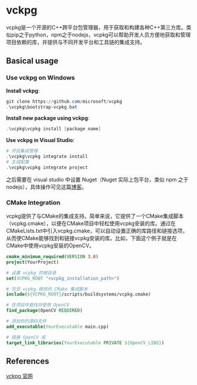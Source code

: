 # vckpg

vcpkg是一个开源的C++跨平台包管理器，用于获取和构建各种C++第三方库。类似pip之于python，npm之于nodejs，vcpkg可以帮助开发人员方便地获取和管理项目依赖的库，并提供与不同开发平台和工具链的集成支持。

## Basical usage

### Use vckpg on Windows

**Install vckpg**:

```powershell
git clone https://github.com/microsoft/vcpkg
.\vcpkg\bootstrap-vcpkg.bat
```

**Install new package using vckpg**:

```powershell
.\vcpkg\vcpkg install [package name]
```

**Use vckpg in Visual Studio**:

```powershell
# 开启集成管理
.\vcpkg\vcpkg integrate install
# 生成配置
.\vcpkg\vcpkg integrate project
```

之后需要在 visual studio 中设置 Nuget（Nuget 实际上包平台，类似 npm 之于 nodejs），具体操作可见这篇[博客](https://zhuanlan.zhihu.com/p/153199835)。

### CMake Integration

vcpkg提供了与CMake的集成支持。简单来说，它提供了一个CMake集成脚本（vcpkg.cmake），以便在CMake项目中轻松使用vcpkg安装的库。通过在 CMakeLists.txt中引入vcpkg.cmake，可以自动设置正确的库路径和链接选项，从而使CMake能够找到和链接vcpkg安装的库。比如，下面这个例子就是在CMake中使用vcpkg安装的OpenCV。

```cmake
cmake_minimum_required(VERSION 3.0)
project(YourProject)

# 设置 vcpkg 的根目录
set(VCPKG_ROOT "<vcpkg_installation_path>")

# 包含 vcpkg 提供的 CMake 集成脚本
include(${VCPKG_ROOT}/scripts/buildsystems/vcpkg.cmake)

# 在项目中查找并使用 OpenCV
find_package(OpenCV REQUIRED)

# 添加你的源码文件
add_executable(YourExecutable main.cpp)

# 链接 OpenCV 库
target_link_libraries(YourExecutable PRIVATE ${OpenCV_LIBS})
```

## References

[vckpg 官网](https://github.com/microsoft/vcpkg/blob/master/README_zh_CN.md)
